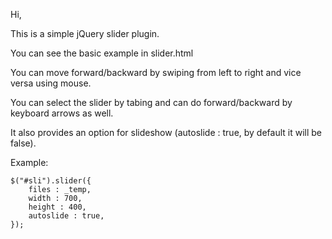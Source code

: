 Hi,

This is a simple jQuery slider plugin.

You can see the basic example in slider.html

You can move forward/backward by swiping from left to right and vice versa using mouse.

You can select the slider by tabing and can do forward/backward by keyboard arrows as well.

It also provides an option for slideshow (autoslide : true, by default it will be false).

Example: 

	$("#sli").slider({
		files : _temp,
		width : 700,
		height : 400,
		autoslide : true,
	});


